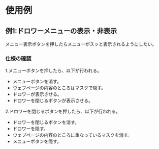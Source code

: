 # 使用例

## 例1:ドロワーメニューの表示・非表示

メニュー表示ボタンを押したらメニューがスッと表示されるようにしたい。

### 仕様の確認

1.メニューボタンを押したら、以下が行われる。
- メニューボタンを消す。
- ウェブページの内容のところはマスクで隠す。
- ドロワーが表示させる。
- ドロワーを閉じるボタンが表示させる。

2.ドロワーを閉じるボタンを押したら、以下が行われる。
- ドロワーを閉じるボタンを消す。
- ドロワーを隠す。
- ウェブページの内容のところに重なっているマスクを消す。
- メニューボタンを隠す。